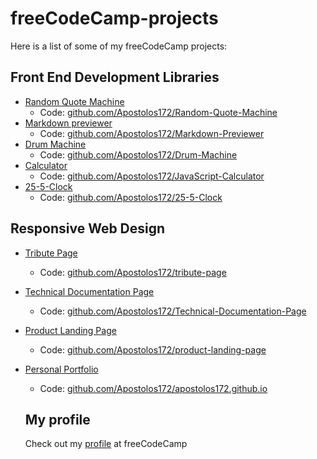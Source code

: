 # freeCodeCamp-projects

Here is a list of some of my freeCodeCamp projects:

## Front End Development Libraries

- [Random Quote Machine](https://apostolos172.github.io/Random-Quote-Machine/)
  - Code: [github.com/Apostolos172/Random-Quote-Machine](https://github.com/Apostolos172/Random-Quote-Machine/tree/master)
- [Markdown previewer](https://markdown-previewer-apostolos172.vercel.app/)
  - Code: [github.com/Apostolos172/Markdown-Previewer](https://github.com/Apostolos172/Markdown-Previewer)
- [Drum Machine](https://drum-machine-apostolos172.vercel.app/)
  - Code: [github.com/Apostolos172/Drum-Machine](https://github.com/Apostolos172/Drum-Machine)
- [Calculator](https://apostolos172.github.io/JavaScript-Calculator/)
  - Code: [github.com/Apostolos172/JavaScript-Calculator](https://github.com/Apostolos172/JavaScript-Calculator)
- [25-5-Clock](https://apostolos172.github.io/25-5-Clock/)
  - Code: [github.com/Apostolos172/25-5-Clock](https://github.com/Apostolos172/25-5-Clock)

## Responsive Web Design

- [Tribute Page](https://apostolos172.github.io/tribute-page/)
  - Code: [github.com/Apostolos172/tribute-page](https://github.com/Apostolos172/tribute-page)
- [Technical Documentation Page](https://apostolos172.github.io/Technical-Documentation-Page/)
  - Code: [github.com/Apostolos172/Technical-Documentation-Page](https://github.com/Apostolos172/Technical-Documentation-Page)
- [Product Landing Page](https://apostolos172.github.io/product-landing-page/)
  - Code: [github.com/Apostolos172/product-landing-page](https://github.com/Apostolos172/product-landing-page)
- [Personal Portfolio](https://apostolos172.github.io/)
  - Code: [github.com/Apostolos172/apostolos172.github.io](https://github.com/Apostolos172/apostolos172.github.io)

  ## My profile

  Check out my [profile](https://www.freecodecamp.org/apostolos172) at freeCodeCamp
